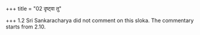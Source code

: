 +++
title = "02 दृष्ट्वा तु"

+++
1.2 Sri Sankaracharya did not comment on this sloka. The commentary
starts from 2.10.

